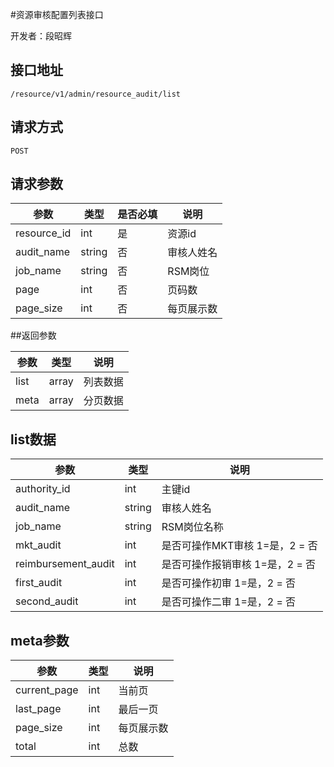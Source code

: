 #资源审核配置列表接口

开发者：段昭辉

## 接口地址
`/resource/v1/admin/resource_audit/list`

## 请求方式

  `POST`

## 请求参数

|参数|类型|是否必填|说明|
| - | - | - | - |
|resource_id|int|是|资源id|
|audit_name|string|否|审核人姓名|
|job_name|string|否|RSM岗位|
|page|int|否|页码数|
|page_size|int|否|每页展示数|

##返回参数

|参数|类型|说明|
| - | - | - |
|list|array|列表数据|
|meta|array|分页数据|

## list数据

| 参数 | 类型 | 说明 |
| - | - | - |
|authority_id| int|主键id|
|audit_name| string|审核人姓名|
|job_name| string|RSM岗位名称|
|mkt_audit| int|是否可操作MKT审核 1=是，2 = 否|
|reimbursement_audit| int|是否可操作报销审核 1=是，2 = 否|
|first_audit| int|是否可操作初审 1=是，2 = 否|
|second_audit| int|是否可操作二审 1=是，2 = 否|

## meta参数

|参数|类型|说明|
| - | - | - |
|current_page|int|当前页|
|last_page|int|最后一页|
|page_size|int|每页展示数|
|total|int|总数|
